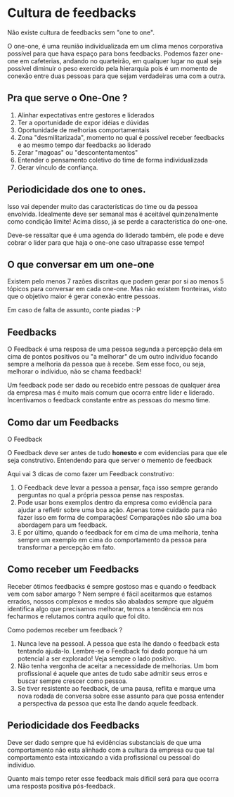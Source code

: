 # Cultura de feedbacks

Não existe cultura de feedbacks sem "one to one".

O one-one, é uma reunião individualizada em um clima menos corporativa possível para que hava espaço para bons feedbacks. Podemos fazer one-one em cafeterias, andando no quarteirão, em qualquer lugar no qual seja possível diminuir o peso exercido pela hierarquia pois é um momento de conexão entre duas pessoas para que sejam verdadeiras uma com a outra.


## Pra que serve o One-One ?

1. Alinhar expectativas entre gestores e liderados
2. Ter a oportunidade de expor idéias e dúvidas
3. Oportunidade de melhorias comportamentais
4. Zona "desmilitarizada", momento no qual é possível receber feedbacks e ao mesmo tempo dar feedbacks ao liderado
5. Zerar "magoas" ou "descontentamentos"
6. Entender o pensamento coletivo do time de forma individualizada
7. Gerar vínculo de confiança.

## Periodicidade dos one to ones.

Isso vai depender muito das características do time ou da pessoa envolvida. Idealmente deve ser semanal mas é aceitável quinzenalmente como condição limite! Acima disso, já se perde a característica do one-one.

Deve-se ressaltar que é uma agenda do liderado também, ele pode e deve cobrar o lider para que haja o one-one caso ultrapasse esse tempo!  

## O que conversar em um one-one

Existem pelo menos 7 razões discritas que podem gerar por si ao menos 5 tópicos para conversar em cada one-one. Mas não existem fronteiras, visto que o objetivo maior é gerar conexão entre pessoas.

Em caso de falta de assunto, conte piadas :-P

## Feedbacks

O Feedback é uma resposa de uma pessoa segunda a percepção dela em cima de pontos positivos ou "a melhorar" de um outro indivíduo focando sempre a melhoria da pessoa que à recebe. Sem esse foco, ou seja, melhorar o indíviduo, não se chama feedback!

Um feedback pode ser dado ou recebido entre pessoas de qualquer área da empresa mas é muito mais comum que ocorra entre lider e liderado. Incentivamos o feedback constante entre as pessoas do mesmo time.


## Como dar um Feedbacks

O Feedback

O Feedback deve ser antes de tudo **honesto** e com evidencias para que ele seja construtivo. Entendendo para que server o memento de feedback

Aqui vai 3 dicas de como fazer um Feedback construtívo:

1. O Feedback deve levar a pessoa a pensar, faça isso sempre gerando perguntas no qual a própria pessoa pense nas respostas.
2. Pode usar bons exemplos dentro da empresa como evidência para ajudar a refletir sobre uma boa ação. Apenas tome cuidado para não fazer isso em forma de comparações! Comparações não são uma boa abordagem para um feedback.
3. E por último, quando o feedback for em cima de uma melhoria, tenha sempre um exemplo em cima do comportamento da pessoa para transformar a percepção em fato.


## Como receber um Feedbacks

Receber ótimos feedbacks é sempre gostoso mas e quando o feedback vem com sabor amargo ? Nem sempre é fácil aceitarmos que estamos errados, nossos complexos e medos são abalados sempre que alguém identifica algo que precisamos melhorar, temos a tendência em nos fecharmos e relutamos contra aquilo que foi dito.

Como podemos receber um feedback ?

1. Nunca leve na pessoal. A pessoa que esta lhe dando o feedback esta tentando ajuda-lo.
Lembre-se o Feedback foi dado porque há um potencial a ser explorado! Veja sempre o lado positivo.
2. Não tenha vergonha de aceitar a necessidade de melhorias. Um bom profissional é aquele que antes de tudo sabe admitir seus erros e buscar sempre crescer como pessoa.
3. Se tiver resistente ao feedback, de uma pausa, reflita e marque uma nova rodada de conversa sobre esse assunto para que possa entender a perspectiva da pessoa que esta lhe dando aquele feedback.


## Periodicidade dos Feedbacks

Deve ser dado sempre que há evidências substanciais de que uma comportamento não esta alinhado com a cultura da empresa ou que tal comportamento esta intoxicando a vida profissional ou pessoal do indivíduo.

Quanto mais tempo reter esse feedback mais dificil será para que ocorra uma resposta positiva pós-feedback.
